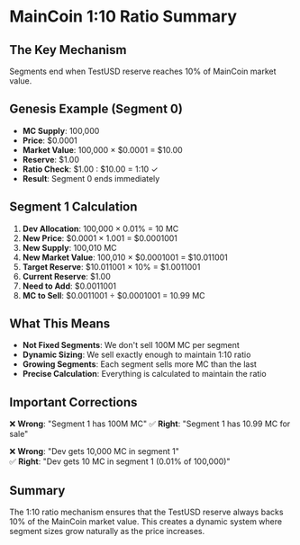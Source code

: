 # MainCoin 1:10 Ratio Summary

## The Key Mechanism
Segments end when TestUSD reserve reaches 10% of MainCoin market value.

## Genesis Example (Segment 0)
- **MC Supply**: 100,000
- **Price**: $0.0001  
- **Market Value**: 100,000 × $0.0001 = $10.00
- **Reserve**: $1.00
- **Ratio Check**: $1.00 : $10.00 = 1:10 ✓
- **Result**: Segment 0 ends immediately

## Segment 1 Calculation
1. **Dev Allocation**: 100,000 × 0.01% = 10 MC
2. **New Price**: $0.0001 × 1.001 = $0.0001001
3. **New Supply**: 100,010 MC
4. **New Market Value**: 100,010 × $0.0001001 = $10.011001
5. **Target Reserve**: $10.011001 × 10% = $1.0011001
6. **Current Reserve**: $1.00
7. **Need to Add**: $0.0011001
8. **MC to Sell**: $0.0011001 ÷ $0.0001001 = 10.99 MC

## What This Means
- **Not Fixed Segments**: We don't sell 100M MC per segment
- **Dynamic Sizing**: We sell exactly enough to maintain 1:10 ratio
- **Growing Segments**: Each segment sells more MC than the last
- **Precise Calculation**: Everything is calculated to maintain the ratio

## Important Corrections
❌ **Wrong**: "Segment 1 has 100M MC"
✅ **Right**: "Segment 1 has 10.99 MC for sale"

❌ **Wrong**: "Dev gets 10,000 MC in segment 1"  
✅ **Right**: "Dev gets 10 MC in segment 1 (0.01% of 100,000)"

## Summary
The 1:10 ratio mechanism ensures that the TestUSD reserve always backs 10% of the MainCoin market value. This creates a dynamic system where segment sizes grow naturally as the price increases.